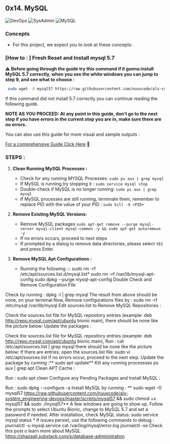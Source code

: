 ## 0x14. MySQL

![DevOps](https://img.shields.io/badge/DevOps-red)
![SysAdmin](https://img.shields.io/badge/SysAdmin-red)
![MySQL](https://img.shields.io/badge/MySQL-red)


### Concepts

* For this project, we expect you to look at these concepts:

### [How to : ] Fresh Reset and Install mysql 5.7

 ⚠️ **Before going through the guide try this command if it gonna install MySQL 5.7 correctly, when you see the white windows you can jump to step 9, and see what to choose :**
```sh
 sudo wget -O mysql57 https://raw.githubusercontent.com/nuuxcode/alx-system_engineering-devops/master/scripts/mysql57 && sudo chmod +x mysql57 &&  sudo ./mysql57
```
If this command did not install 5.7 correctly you can continue reading the following guide.

**NOTE AS YOU PROCEED: At any point in this guide, don’t go to the next step if you have errors in the current step you are in, make sure there are no errors.**

You can also use this guide for more visual and sample outputs :

[For a comprehensive Guide Click Here](https://docs.google.com/document/d/1btVRofXP75Cj90_xq2x8AmzuMPOKq6D_Dt_SCDD6GrU/edit#heading=h.nu0sqigqw1o9) 📄

### STEPS :

1. **Clean Running MySQL Processes :**

	- Check for any running MYSQL Processes: `sudo ps aux | grep mysql`
	- If MySQL is running,try stopping it : `sudo service mysql stop`
	- Double-check if MySQL is no longer running: `sudo ps aux | grep mysql`
	- If MySQL processes are still running, terminate them, remember to replace PID with the value of your PID : `sudo kill -9 <PID>`

2. **Remove Existing MySQL Versions:**

	- Remove MySQL packages `sudo apt-get remove --purge mysql-server mysql-client mysql-common -y && sudo apt-get autoremove -y`
	- If no errors occurs, proceed to next steps
	- If prompted by a dialog to remove data directories, please select `YES` and press Enter.

3. **Remove MySQL Apt Configurations :**

	- Running the following :::
sudo rm -rf /etc/apt/sources.list.d/mysql.list*
sudo rm -rf /var/lib/mysql-apt-config
sudo dpkg --purge mysql-apt-config
Double Check and Remove Configuration File

Check by running : dpkg -l | grep mysql
The result from above should be none, on your terminal
Now, Remove configurations files by : sudo rm -rf /etc/mysql /var/lib/mysql
Edit sources.list to Remove MySQL Repositories :

Check the sources.list file for MySQL repository entries (example: deb http://repo.mysql.com/apt/ubuntu bionic main), there should be none like the picture below:
Update the packages :

Check the sources.list file for MySQL repository entries (example: deb http://repo.mysql.com/apt/ubuntu bionic main),
Run : cat /etc/apt/sources.list | grep mysql
there should be none like the picture below:
If there are entries, open the sources.list file: sudo vi /etc/apt/sources.list
If no errors occur, proceed to the next step.
Update the package by running :** sudo apt update**
Kill any running processses ps aux | grep apt
Clean APT Cache :

Run : sudo apt clean
Configure any Pending Packages and Install MySQL :

Run :
sudo dpkg --configure -a
Install MySQL by running : ** sudo wget -O mysql57 https://raw.githubusercontent.com/nuuxcode/alx-system_engineering-devops/master/scripts/mysql57 && sudo chmod +x mysql57 && sudo ./mysql57**
A few windows are going to show up, Follow the prompts to select Ubuntu Bionic, change to MySQL 5.7 and set a password if needed.
After installation, check MySQL status: sudo service mysql status *
If issues persist, use the following commands to debug :
journalctl -u mysql.service
cat /var/log/mysql/error.log
journalctl -xe
Check this post o learn more about MySQL
https://shazaali.substack.com/p/database-administration
